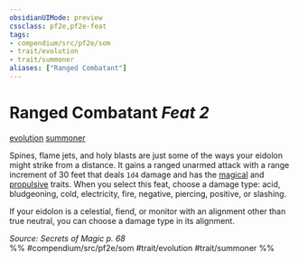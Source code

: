 ```yaml
---
obsidianUIMode: preview
cssclass: pf2e,pf2e-feat
tags:
- compendium/src/pf2e/som
- trait/evolution
- trait/summoner
aliases: ["Ranged Combatant"]
---
```

# Ranged Combatant  *Feat 2*  
[evolution](rules/traits/evolution-som.md "Evolution Feat Trait")  [summoner](rules/traits/summoner-som.md "Summoner Class Trait")  


Spines, flame jets, and holy blasts are just some of the ways your eidolon might strike from a distance. It gains a ranged unarmed attack with a range increment of 30 feet that deals `1d4` damage and has the [magical](rules/traits/magical.md "Magical Item Trait") and [propulsive](rules/traits/propulsive.md "Propulsive Weapon Trait") traits. When you select this feat, choose a damage type: acid, bludgeoning, cold, electricity, fire, negative, piercing, positive, or slashing.

If your eidolon is a celestial, fiend, or monitor with an alignment other than true neutral, you can choose a damage type in its alignment.

*Source: Secrets of Magic p. 68*  
%% #compendium/src/pf2e/som #trait/evolution #trait/summoner %%